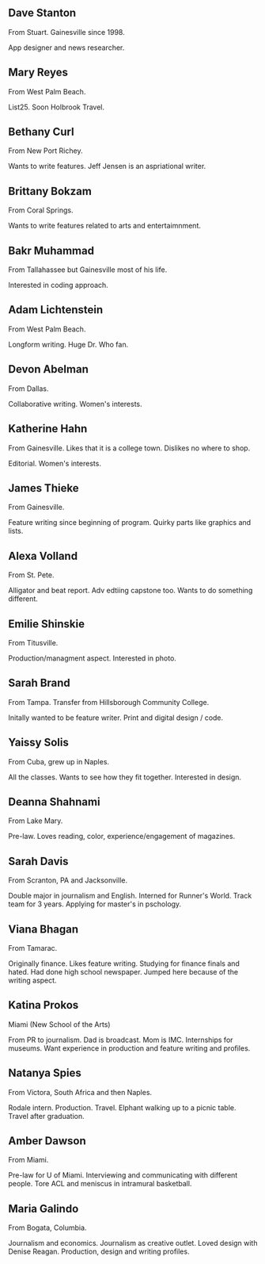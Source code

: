 ## Dave Stanton

From Stuart. Gainesville since 1998.

App designer and news researcher.

## Mary Reyes

From West Palm Beach.

List25. Soon Holbrook Travel.

## Bethany Curl

From New Port Richey.

Wants to write features. Jeff Jensen is an aspriational writer.

## Brittany Bokzam

From Coral Springs.

Wants to write features related to arts and entertaimnment.

## Bakr Muhammad

From Tallahassee but Gainesville most of his life.

Interested in coding approach.

## Adam Lichtenstein

From West Palm Beach.

Longform writing. Huge Dr. Who fan.

## Devon Abelman

From Dallas. 

Collaborative writing. Women's interests.

## Katherine Hahn

From Gainesville. Likes that it is a college town. Dislikes no where to shop.

Editorial. Women's interests.

## James Thieke

From Gainesville. 

Feature writing since beginning of program. Quirky parts like graphics and lists. 

## Alexa Volland

From St. Pete.

Alligator and beat report. Adv edtiing capstone too. Wants to do something different.

## Emilie Shinskie

From Titusville.

Production/managment aspect. Interested in photo.

## Sarah Brand

From Tampa. Transfer from Hillsborough Community College.

Initally wanted to be feature writer. Print and digital design / code.

## Yaissy Solis

From Cuba, grew up in Naples.

All the classes. Wants to see how they fit together. Interested in design.

## Deanna Shahnami

From Lake Mary.

Pre-law. Loves reading, color, experience/engagement of magazines.

## Sarah Davis

From Scranton, PA and Jacksonville.

Double major in journalism and English. Interned for Runner's World. Track team for 3 years. Applying for master's in pschology.

## Viana Bhagan

From Tamarac. 

Originally finance. Likes feature writing. Studying for finance finals and hated. Had done high school newspaper. Jumped here because of the writing aspect.

## Katina Prokos

Miami (New School of the Arts)

From PR to journalism. Dad is broadcast. Mom is IMC. Internships for museums. Want experience in production and feature writing and profiles.

## Natanya Spies

From Victora, South Africa and then Naples.

Rodale intern. Production. Travel. Elphant walking up to a picnic table. Travel after graduation.

## Amber Dawson

From Miami.

Pre-law for U of Miami. Interviewing and communicating with different people. Tore ACL and meniscus in intramural basketball.

## Maria Galindo

From Bogata, Columbia.

Journalism and economics. Journalism as creative outlet. Loved design with Denise Reagan. Production, design and writing profiles. 
